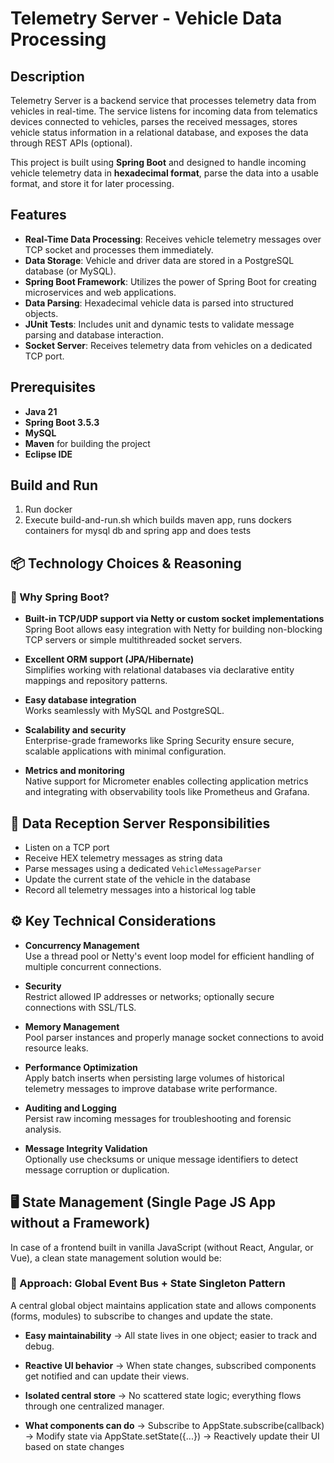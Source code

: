 # Telemetry Server - Vehicle Data Processing

## Description

Telemetry Server is a backend service that processes telemetry data from vehicles in real-time. The service listens for incoming data from telematics devices connected to vehicles, parses the received messages, stores vehicle status information in a relational database, and exposes the data through REST APIs (optional). 

This project is built using **Spring Boot** and designed to handle incoming vehicle telemetry data in **hexadecimal format**, parse the data into a usable format, and store it for later processing.

## Features

- **Real-Time Data Processing**: Receives vehicle telemetry messages over TCP socket and processes them immediately.
- **Data Storage**: Vehicle and driver data are stored in a PostgreSQL database (or MySQL).
- **Spring Boot Framework**: Utilizes the power of Spring Boot for creating microservices and web applications.
- **Data Parsing**: Hexadecimal vehicle data is parsed into structured objects.
- **JUnit Tests**: Includes unit and dynamic tests to validate message parsing and database interaction.
- **Socket Server**: Receives telemetry data from vehicles on a dedicated TCP port.

## Prerequisites

- **Java 21**
- **Spring Boot 3.5.3**
- **MySQL**
- **Maven** for building the project
- **Eclipse IDE**

## Build and Run
1. Run docker
2. Execute build-and-run.sh which builds maven app, runs dockers containers for mysql db and spring app and does tests

## 📦 Technology Choices & Reasoning

### 📌 Why Spring Boot?

- **Built-in TCP/UDP support via Netty or custom socket implementations**  
  Spring Boot allows easy integration with Netty for building non-blocking TCP servers or simple multithreaded socket servers.

- **Excellent ORM support (JPA/Hibernate)**  
  Simplifies working with relational databases via declarative entity mappings and repository patterns.

- **Easy database integration**  
  Works seamlessly with MySQL and PostgreSQL.

- **Scalability and security**  
  Enterprise-grade frameworks like Spring Security ensure secure, scalable applications with minimal configuration.

- **Metrics and monitoring**  
  Native support for Micrometer enables collecting application metrics and integrating with observability tools like Prometheus and Grafana.

## 📡 Data Reception Server Responsibilities

- Listen on a TCP port
- Receive HEX telemetry messages as string data
- Parse messages using a dedicated `VehicleMessageParser`
- Update the current state of the vehicle in the database
- Record all telemetry messages into a historical log table

## ⚙️ Key Technical Considerations

- **Concurrency Management**  
  Use a thread pool or Netty's event loop model for efficient handling of multiple concurrent connections.

- **Security**  
  Restrict allowed IP addresses or networks; optionally secure connections with SSL/TLS.

- **Memory Management**  
  Pool parser instances and properly manage socket connections to avoid resource leaks.

- **Performance Optimization**  
  Apply batch inserts when persisting large volumes of historical telemetry messages to improve database write performance.

- **Auditing and Logging**  
  Persist raw incoming messages for troubleshooting and forensic analysis.

- **Message Integrity Validation**  
  Optionally use checksums or unique message identifiers to detect message corruption or duplication.

## 🖥️ State Management (Single Page JS App without a Framework)

In case of a frontend built in vanilla JavaScript (without React, Angular, or Vue), a clean state management solution would be:

### 🔹 Approach: Global Event Bus + State Singleton Pattern

A central global object maintains application state and allows components (forms, modules) to subscribe to changes and update the state.

- **Easy maintainability**
→ All state lives in one object; easier to track and debug.

- **Reactive UI behavior**
→ When state changes, subscribed components get notified and can update their views.

- **Isolated central store**
→ No scattered state logic; everything flows through one centralized manager.

- **What components can do**
→ Subscribe to AppState.subscribe(callback)
→ Modify state via AppState.setState({...})
→ Reactively update their UI based on state changes

